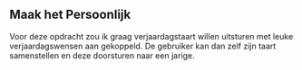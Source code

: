 ## Maak het Persoonlijk

Voor deze opdracht zou ik graag verjaardagstaart willen uitsturen met leuke verjaardagswensen aan gekoppeld. De gebruiker kan dan zelf zijn taart samenstellen en deze doorsturen naar een jarige.